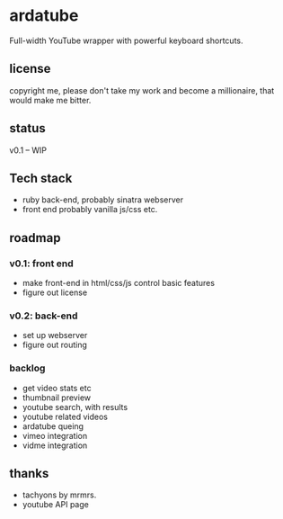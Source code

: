 # ardatube
Full-width YouTube wrapper with powerful keyboard shortcuts.

## license
copyright me, please don't take my work and become a millionaire, that would make me bitter.

## status
v0.1 – WIP

## Tech stack
- ruby back-end, probably sinatra webserver
- front end probably vanilla js/css etc.

## roadmap
### v0.1: front end
- make front-end in html/css/js control basic features
- figure out license

### v0.2: back-end
- set up webserver
- figure out routing

### backlog
- get video stats etc
- thumbnail preview
- youtube search, with results
- youtube related videos
- ardatube queing
- vimeo integration
- vidme integration

## thanks
- tachyons by mrmrs.
- youtube API page
